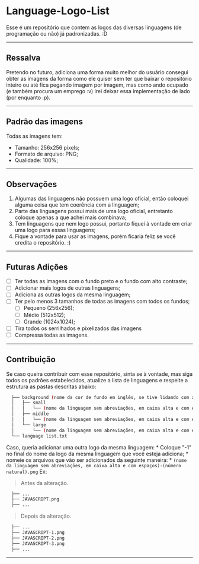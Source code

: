 # Language-Logo-List #
  Esse é um repositório que contem as logos das diversas linguagens (de programação ou não) já padronizadas. :D
 - - - - 
## Ressalva ##
  Pretendo no futuro, adiciona uma forma muito melhor do usuário consegui obter as imagens da forma como ele quiser sem ter que baixar o repositório inteiro ou até fica pegando imagem por imagem, mas como ando ocupado (e também procura um emprego :v) irei deixar essa implementação de lado (por enquanto :p).
 - - - - 
## Padrão das imagens ##
  Todas as imagens tem:
  * Tamanho: 256x256 pixels;
  * Formato de arquivo: PNG;
  * Qualidade: 100%;
 - - - - 
## Observações ##
  1. Algumas das linguagens não possuem uma logo oficial, então coloquei alguma coisa que tem coerência com a linguagem;
  2. Parte das linguagens possui mais de uma logo oficial, entretanto coloque apenas a que achei mais combinava;
  3. Tem linguagens que nem logo possui, portanto fiquei à vontade em criar uma logo para essas linguagens;
  4. Fique a vontade para usar as imagens, porém ficaria feliz se você credita o repositório. :)
 - - - - 
## Futuras Adições ##
  - [ ] Ter todas as imagens com o fundo preto e o fundo com alto contraste;
  - [ ] Adicionar mais logos de outras linguagens;
  - [ ] Adiciona as outras logos da mesma linguagem;
  - [ ] Ter pelo menos 3 tamanhos de todas as imagens com todos os fundos;
    - [ ] Pequeno (256x256);
    - [ ] Médio (512x512);
    - [ ] Grande (1024x1024);
  - [ ] Tira todos os serrilhados e pixelizados das imagens
  - [ ] Compressa todas as imagens.
 - - - - 
## Contribuição ##
  Se caso queira contribuir com esse repositório, sinta se à vontade, mas siga todos os padrões estabelecidos, atualize a lista de linguagens e respeite a estrutura as pastas descritas abaixo:
```bash
  ├── background (nome da cor de fundo em inglês, se tive lidando com alto contraste coloque "high contrast")
  │   ├── small
  │   │   └── (nome da linguagem sem abreviações, em caixa alta e com espaços).png
  │   ├── middle
  │   │   └── (nome da linguagem sem abreviações, em caixa alta e com espaços).png
  │   └── large
  │       └── (nome da linguagem sem abreviações, em caixa alta e com espaços).png
  └── language list.txt
```
  Caso, queria adicionar uma outra logo da mesma linguagem:
    * Coloque "-1" no final do nome da logo da mesma linguagem que você esteja adiciona;
    * nomeie os arquivos que vão ser adicionados da seguinte maneira:
        * `(nome da linguagem sem abreviações, em caixa alta e com espaços)-(número natural).png`
  Ex:
> Antes da alteração.
>>
  ```bash
    ├── ...
    ├── JAVASCRIPT.png
    ├── ...
  ```
> Depois da alteração.
>>
  ```bash
    ├── ...
    ├── JAVASCRIPT-1.png
    ├── JAVASCRIPT-2.png
    ├── JAVASCRIPT-3.png
    ├── ...
  ```
 - - - -
